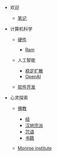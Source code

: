 - 欢迎

  - [笔记](/zh-cn/README.md)

- 计算机科学

  - [硬件](/zh-cn/hardware.md)

    - [Ram](/zh-cn/ram.md)

  - 人工智能

    - [稳定扩散](/zh-cn/stable-diffusion.md)
    - [OpenAI](/zh-cn/openai.md)

  - [软件开发](/zh-cn/software-development.md)

- 心灵探索

  - [佛教](/zh-cn/buddhism/buddhism.md)

    - [经](/zh-cn/buddhism/sutra/sutra.md)
    - [汉地宗派](/zh-cn/buddhism/hdzp.md)
    - [咒语](/zh-cn/buddhism/mantra/mantra.md)
    - [书籍](/zh-cn/buddhism/books.md)

  - [Monroe institute](/zh-cn/monroe.md)
